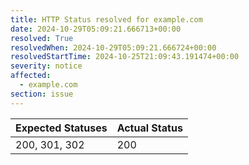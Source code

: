 ```yaml
---
title: HTTP Status resolved for example.com
date: 2024-10-29T05:09:21.666713+00:00
resolved: True
resolvedWhen: 2024-10-29T05:09:21.666724+00:00
resolvedStartTime: 2024-10-25T21:09:43.191474+00:00
severity: notice
affected:
  - example.com
section: issue
---
```


| Expected Statuses | Actual Status  |
|-------------------|----------------|
| 200, 301, 302 | 200 |
